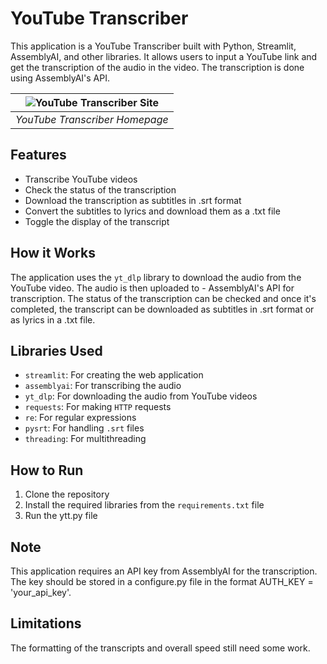# YouTube Transcriber
This application is a YouTube Transcriber built with Python, Streamlit, AssemblyAI, and other libraries. It allows users to input a YouTube link and get the transcription of the audio in the video. The transcription is done using AssemblyAI's API.
<!-- ![YouTube Transcriber Site](./ytt/ytt.png "caption") -->
| ![YouTube Transcriber Site](./ytt/ytt.png) |
|:--:|
| *YouTube Transcriber Homepage* |

## Features
- Transcribe YouTube videos
- Check the status of the transcription
- Download the transcription as subtitles in .srt format
- Convert the subtitles to lyrics and download them as a .txt file
- Toggle the display of the transcript

## How it Works
The application uses the `yt_dlp` library to download the audio from the YouTube video. The audio is then uploaded to - AssemblyAI's API for transcription. The status of the transcription can be checked and once it's completed, the transcript can be downloaded as subtitles in .srt format or as lyrics in a .txt file.

## Libraries Used
- `streamlit`: For creating the web application
- `assemblyai`: For transcribing the audio
- `yt_dlp`: For downloading the audio from YouTube videos
- `requests`: For making `HTTP` requests
- `re`: For regular expressions
- `pysrt`: For handling `.srt` files
- `threading`: For multithreading

## How to Run
1. Clone the repository
2. Install the required libraries from the `requirements.txt` file
3. Run the ytt.py file

## Note
This application requires an API key from AssemblyAI for the transcription. The key should be stored in a configure.py file in the format AUTH_KEY = 'your_api_key'.

## Limitations
The formatting of the transcripts and overall speed still need some work.
